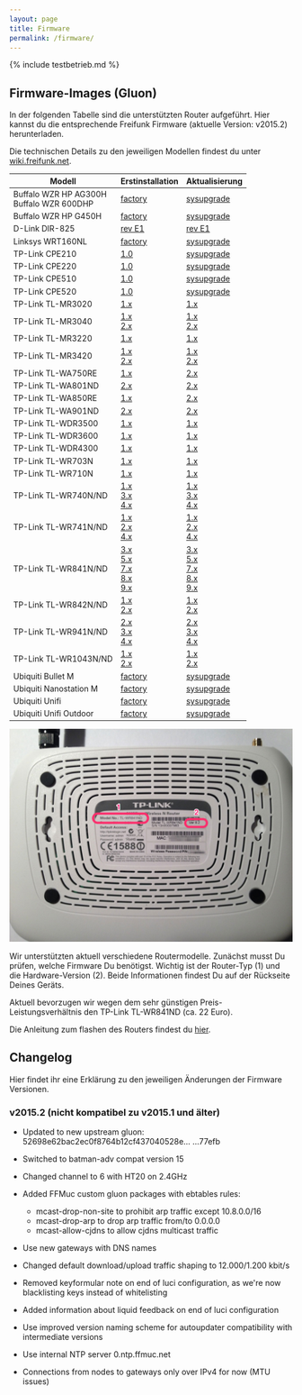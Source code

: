 ```yaml
---
layout: page
title: Firmware
permalink: /firmware/
---
```


{% include testbetrieb.md %}

## Firmware-Images (Gluon)

In der folgenden Tabelle sind die unterstützten Router aufgeführt. Hier kannst du die entsprechende Freifunk Firmware (aktuelle Version: v2015.2) herunterladen.

Die technischen Details zu den jeweiligen Modellen findest du unter [wiki.freifunk.net][hardware].

Modell         |  Erstinstallation  |  Aktualisierung
-------------- | ------------------ | ---------------
Buffalo WZR HP AG300H<br>Buffalo WZR 600DHP | [factory][factory-buffalo-wzr-hp-ag300h-wzr-600dhp]  |  [sysupgrade][sysupgrade-buffalo-wzr-hp-ag300h-wzr-600dhp]
Buffalo WZR HP G450H          | [factory][factory-buffalo-wzr-hp-g450h]  |  [sysupgrade][sysupgrade-buffalo-wzr-hp-g450h]  
D-Link DIR-825                | [rev E1][factory-d-link-dir-825-rev-b1]                    | [rev E1][sysupgrade-d-link-dir-825-rev-b1]
Linksys WRT160NL              |  [factory][factory-linksys-wrt160nl]                  |   [sysupgrade][sysupgrade-linksys-wrt160nl]
TP-Link CPE210                |  [1.0][factory-tp-link-cpe210-v1] | [sysupgrade][sysupgrade-tp-link-cpe210-v1]
TP-Link CPE220                |  [1.0][factory-tp-link-cpe220-v1] | [sysupgrade][sysupgrade-tp-link-cpe220-v1]
TP-Link CPE510                |  [1.0][factory-tp-link-cpe510-v1] | [sysupgrade][sysupgrade-tp-link-cpe510-v1]
TP-Link CPE520                |  [1.0][factory-tp-link-cpe520-v1] | [sysupgrade][sysupgrade-tp-link-cpe520-v1]
TP-Link TL-MR3020             |  [1.x][factory-tp-link-tl-mr3020-v1]                      |  [1.x][sysupgrade-tp-link-tl-mr3020-v1]
TP-Link TL-MR3040             |  [1.x][factory-tp-link-tl-mr3040-v1]<br>[2.x][factory-tp-link-tl-mr3040-v2]                  |  [1.x][sysupgrade-tp-link-tl-mr3040-v1]<br>[2.x][sysupgrade-tp-link-tl-mr3040-v2]
TP-Link TL-MR3220             |  [1.x][factory-tp-link-tl-mr3220-v1]                      |  [1.x][sysupgrade-tp-link-tl-mr3220-v1]
TP-Link TL-MR3420             |  [1.x][factory-tp-link-tl-mr3420-v1]<br>[2.x][factory-tp-link-tl-mr3420-v2]                 |  [1.x][sysupgrade-tp-link-tl-mr3420-v1]<br>[2.x][sysupgrade-tp-link-tl-mr3420-v2]
TP-Link TL-WA750RE            |  [1.x][factory-tp-link-tl-wa750re-v1]   | [2.x][sysupgrade-tp-link-tl-wa750re-v1]
TP-Link TL-WA801ND            |  [2.x][factory-tp-link-tl-wa801n-nd-v2]   | [2.x][sysupgrade-tp-link-tl-wa801n-nd-v2]
TP-Link TL-WA850RE            |  [1.x][factory-tp-link-tl-wa850re-v1]   | [2.x][sysupgrade-tp-link-tl-wa850re-v1]
TP-Link TL-WA901ND            |  [2.x][factory-tp-link-tl-wa901n-nd-v2]                      |  [2.x][sysupgrade-tp-link-tl-wa901n-nd-v2]
TP-Link TL-WDR3500            |  [1.x][factory-tp-link-tl-wdr3500-v1]                      |  [1.x][sysupgrade-tp-link-tl-wdr3500-v1]
TP-Link TL-WDR3600            |  [1.x][factory-tp-link-tl-wdr3600-v1]                      |  [1.x][sysupgrade-tp-link-tl-wdr3600-v1]
TP-Link TL-WDR4300            |  [1.x][factory-tp-link-tl-wdr4300-v1]                      |  [1.x][sysupgrade-tp-link-tl-wdr4300-v1]
TP-Link TL-WR703N          |  [1.x][factory-tp-link-tl-wr703n-v1]    | [1.x][sysupgrade-tp-link-tl-wr703n-v1]
TP-Link TL-WR710N          |  [1.x][factory-tp-link-tl-wr710n-v1]    | [1.x][sysupgrade-tp-link-tl-wr710n-v1]
TP-Link TL-WR740N/ND          |  [1.x][factory-tp-link-tl-wr740n-nd-v1]<br>[3.x][factory-tp-link-tl-wr740n-nd-v3]<br>[4.x][factory-tp-link-tl-wr740n-nd-v4]            |  [1.x][sysupgrade-tp-link-tl-wr740n-nd-v1]<br>[3.x][sysupgrade-tp-link-tl-wr740n-nd-v3]<br>[4.x][sysupgrade-tp-link-tl-wr740n-nd-v4]
TP-Link TL-WR741N/ND          |  [1.x][factory-tp-link-tl-wr741n-nd-v1]<br>[2.x][factory-tp-link-tl-wr741n-nd-v2]<br>[4.x][factory-tp-link-tl-wr741n-nd-v4]            |  [1.x][sysupgrade-tp-link-tl-wr741n-nd-v1]<br>[2.x][sysupgrade-tp-link-tl-wr741n-nd-v2]<br>[4.x][sysupgrade-tp-link-tl-wr741n-nd-v4]
TP-Link TL-WR841N/ND          |  [3.x][factory-tp-link-tl-wr841n-nd-v3]<br>[5.x][factory-tp-link-tl-wr841n-nd-v5]<br>[7.x][factory-tp-link-tl-wr841n-nd-v7]<br>[8.x][factory-tp-link-tl-wr841n-nd-v8]<br>[9.x][factory-tp-link-tl-wr841n-nd-v9]  |  [3.x][sysupgrade-tp-link-tl-wr841n-nd-v3]<br>[5.x][sysupgrade-tp-link-tl-wr841n-nd-v5]<br>[7.x][sysupgrade-tp-link-tl-wr841n-nd-v7]<br>[8.x][sysupgrade-tp-link-tl-wr841n-nd-v8]<br>[9.x][sysupgrade-tp-link-tl-wr841n-nd-v9]
TP-Link TL-WR842N/ND          |  [1.x][factory-tp-link-tl-wr842n-nd-v1]<br>[2.x][factory-tp-link-tl-wr842n-nd-v2]                 |  [1.x][sysupgrade-tp-link-tl-wr842n-nd-v1]<br>[2.x][sysupgrade-tp-link-tl-wr842n-nd-v2]
TP-Link TL-WR941N/ND          |  [2.x][factory-tp-link-tl-wr941n-nd-v2]<br>[3.x][factory-tp-link-tl-wr941n-nd-v3]<br>[4.x][factory-tp-link-tl-wr941n-nd-v4]            |  [2.x][sysupgrade-tp-link-tl-wr941n-nd-v2]<br>[3.x][sysupgrade-tp-link-tl-wr941n-nd-v3]<br>[4.x][sysupgrade-tp-link-tl-wr941n-nd-v4]
TP-Link TL-WR1043N/ND         |  [1.x][factory-tp-link-tl-wr1043n-nd-v1]<br>[2.x][factory-tp-link-tl-wr1043n-nd-v2]  |  [1.x][sysupgrade-tp-link-tl-wr1043n-nd-v1]<br>[2.x][sysupgrade-tp-link-tl-wr1043n-nd-v2]
Ubiquiti Bullet M |  [factory][factory-ubiquiti-bullet-m]  |  [sysupgrade][sysupgrade-ubiquiti-bullet-m]
Ubiquiti Nanostation M  |  [factory][factory-ubiquiti-nanostation-m]  |  [sysupgrade][sysupgrade-ubiquiti-nanostation-m]
Ubiquiti Unifi  |  [factory][factory-ubiquiti-unifi]  |  [sysupgrade][sysupgrade-ubiquiti-unifi]
Ubiquiti Unifi Outdoor                           |  [factory][factory-ubiquiti-unifiap-outdoor]  |  [sysupgrade][sysupgrade-ubiquiti-unifiap-outdoor]

![Modell und Version](/assets/router-flashen/guide-14.jpg)

Wir unterstützten aktuell verschiedene Routermodelle. Zunächst musst Du prüfen, welche Firmware Du benötigst. Wichtig ist der Router-Typ (1) und die Hardware-Version (2). Beide Informationen findest Du auf der Rückseite Deines Geräts.

Aktuell bevorzugen wir wegen dem sehr günstigen Preis-Leistungsverhältnis den TP-Link TL-WR841ND (ca. 22 Euro).

Die Anleitung zum flashen des Routers findest du [hier][router-flashen].

## Changelog

Hier findet ihr eine Erklärung zu den jeweiligen Änderungen der Firmware Versionen.

### v2015.2 (nicht kompatibel zu v2015.1 und älter)

 - Updated to new upstream gluon: 52698e62bac2ec0f8764b12cf437040528e…
…77efb

 - Switched to batman-adv compat version 15
 - Changed channel to 6 with HT20 on 2.4GHz
 - Added FFMuc custom gluon packages with ebtables rules:
   - mcast-drop-non-site to prohibit arp traffic except 10.8.0.0/16
   - mcast-drop-arp to drop arp traffic from/to 0.0.0.0
   - mcast-allow-cjdns to allow cjdns multicast traffic
 - Use new gateways with DNS names
 - Changed default download/upload traffic shaping to 12.000/1.200 kbit/s
 - Removed keyformular note on end of luci configuration, as we're now
   blacklisting keys instead of whitelisting
 - Added information about liquid feedback on end of luci configuration
 - Use improved version naming scheme for autoupdater compatibility with
   intermediate versions
 - Use internal NTP server 0.ntp.ffmuc.net
 - Connections from nodes to gateways only over IPv4 for now (MTU issues)

[hardware]: http://wiki.freifunk.net/Kategorie:Hardware
[router-flashen]: /router-flashen/

[factory-buffalo-wzr-hp-ag300h-wzr-600dhp]: http://firmware.ffmuc.net/stable/factory/gluon-ffmuc-v2015.2-buffalo-wzr-hp-ag300h-wzr-600dhp.bin
[sysupgrade-buffalo-wzr-hp-ag300h-wzr-600dhp]: http://firmware.ffmuc.net/stable/sysupgrade/gluon-ffmuc-v2015.2-buffalo-wzr-hp-ag300h-wzr-600dhp-sysupgrade.bin

[factory-buffalo-wzr-hp-g450h]: http://firmware.ffmuc.net/stable/factory/gluon-ffmuc-v2015.2-buffalo-wzr-hp-g450h.bin
[sysupgrade-buffalo-wzr-hp-g450h]: http://firmware.ffmuc.net/stable/sysupgrade/gluon-ffmuc-v2015.2-buffalo-wzr-hp-g450h-sysupgrade.bin

[factory-d-link-dir-825-rev-b1]: http://firmware.ffmuc.net/stable/factory/gluon-ffmuc-v2015.2-d-link-dir-825-rev-b1.bin
[sysupgrade-d-link-dir-825-rev-b1]: http://firmware.ffmuc.net/stable/sysupgrade/gluon-ffmuc-v2015.2-d-link-dir-825-rev-b1-sysupgrade.bin

[factory-linksys-wrt160nl]: http://firmware.ffmuc.net/stable/factory/gluon-ffmuc-v2015.2-linksys-wrt160nl.bin
[sysupgrade-linksys-wrt160nl]: http://firmware.ffmuc.net/stable/sysupgrade/gluon-ffmuc-v2015.2-linksys-wrt160nl-sysupgrade.bin

[factory-tp-link-cpe210-v1]: http://firmware.ffmuc.net/stable/factory/gluon-ffmuc-v2015.2-tp-link-cpe210-v1.0.bin
[sysupgrade-tp-link-cpe210-v1]: http://firmware.ffmuc.net/stable/sysupgrade/gluon-ffmuc-v2015.2-tp-link-cpe210-v1.0-sysupgrade.bin

[factory-tp-link-cpe220-v1]: http://firmware.ffmuc.net/stable/factory/gluon-ffmuc-v2015.2-tp-link-cpe220-v1.0.bin
[sysupgrade-tp-link-cpe220-v1]: http://firmware.ffmuc.net/stable/sysupgrade/gluon-ffmuc-v2015.2-tp-link-cpe220-v1.0-sysupgrade.bin

[factory-tp-link-cpe510-v1]: http://firmware.ffmuc.net/stable/factory/gluon-ffmuc-v2015.2-tp-link-cpe510-v1.0.bin
[sysupgrade-tp-link-cpe510-v1]: http://firmware.ffmuc.net/stable/sysupgrade/gluon-ffmuc-v2015.2-tp-link-cpe510-v1.0-sysupgrade.bin

[factory-tp-link-cpe520-v1]: http://firmware.ffmuc.net/stable/factory/gluon-ffmuc-v2015.2-tp-link-cpe520-v1.0.bin
[sysupgrade-tp-link-cpe520-v1]: http://firmware.ffmuc.net/stable/sysupgrade/gluon-ffmuc-v2015.2-tp-link-cpe520-v1.0-sysupgrade.bin

[factory-tp-link-tl-mr3020-v1]: http://firmware.ffmuc.net/stable/factory/gluon-ffmuc-v2015.2-tp-link-tl-mr3020-v1.bin
[sysupgrade-tp-link-tl-mr3020-v1]: http://firmware.ffmuc.net/stable/sysupgrade/gluon-ffmuc-v2015.2-tp-link-tl-mr3020-v1-sysupgrade.bin

[factory-tp-link-tl-mr3040-v1]: http://firmware.ffmuc.net/stable/factory/gluon-ffmuc-v2015.2-tp-link-tl-mr3040-v1.bin
[sysupgrade-tp-link-tl-mr3040-v1]: http://firmware.ffmuc.net/stable/sysupgrade/gluon-ffmuc-v2015.2-tp-link-tl-mr3040-v1-sysupgrade.bin
[factory-tp-link-tl-mr3040-v2]: http://firmware.ffmuc.net/stable/factory/gluon-ffmuc-v2015.2-tp-link-tl-mr3040-v2.bin
[sysupgrade-tp-link-tl-mr3040-v2]: http://firmware.ffmuc.net/stable/sysupgrade/gluon-ffmuc-v2015.2-tp-link-tl-mr3040-v2-sysupgrade.bin

[factory-tp-link-tl-mr3220-v1]: http://firmware.ffmuc.net/stable/factory/gluon-ffmuc-v2015.2-tp-link-tl-mr3220-v1.bin
[sysupgrade-tp-link-tl-mr3220-v1]: http://firmware.ffmuc.net/stable/sysupgrade/gluon-ffmuc-v2015.2-tp-link-tl-mr3220-v1-sysupgrade.bin

[factory-tp-link-tl-mr3420-v1]: http://firmware.ffmuc.net/stable/factory/gluon-ffmuc-v2015.2-tp-link-tl-mr3420-v1.bin
[sysupgrade-tp-link-tl-mr3420-v1]: http://firmware.ffmuc.net/stable/sysupgrade/gluon-ffmuc-v2015.2-tp-link-tl-mr3420-v1-sysupgrade.bin
[factory-tp-link-tl-mr3420-v2]: http://firmware.ffmuc.net/stable/factory/gluon-ffmuc-v2015.2-tp-link-tl-mr3420-v2.bin
[sysupgrade-tp-link-tl-mr3420-v2]: http://firmware.ffmuc.net/stable/sysupgrade/gluon-ffmuc-v2015.2-tp-link-tl-mr3420-v2-sysupgrade.bin

[factory-tp-link-tl-wa750re-v1]: http://firmware.ffmuc.net/stable/factory/gluon-ffmuc-v2015.2-tp-link-tl-wa750re-v1.bin
[sysupgrade-tp-link-tl-wa750re-v1]: http://firmware.ffmuc.net/stable/sysupgrade/gluon-ffmuc-v2015.2-tp-link-tl-wa750re-v1-sysupgrade.bin

[factory-tp-link-tl-wa801n-nd-v2]: http://firmware.ffmuc.net/stable/factory/gluon-ffmuc-v2015.2-tp-link-tl-wa801n-nd-v2.bin
[sysupgrade-tp-link-tl-wa801n-nd-v2]: http://firmware.ffmuc.net/stable/sysupgrade/gluon-ffmuc-v2015.2-tp-link-tl-wa801n-nd-v2-sysupgrade.bin

[factory-tp-link-tl-wa850re-v1]: http://firmware.ffmuc.net/stable/factory/gluon-ffmuc-v2015.2-tp-link-tl-wa850re-v1.bin
[sysupgrade-tp-link-tl-wa850re-v1]: http://firmware.ffmuc.net/stable/sysupgrade/gluon-ffmuc-v2015.2-tp-link-tl-wa850re-v1-sysupgrade.bin

[factory-tp-link-tl-wa901n-nd-v2]: http://firmware.ffmuc.net/stable/factory/gluon-ffmuc-v2015.2-tp-link-tl-wa901n-nd-v2.bin
[sysupgrade-tp-link-tl-wa901n-nd-v2]: http://firmware.ffmuc.net/stable/sysupgrade/gluon-ffmuc-v2015.2-tp-link-tl-wa901n-nd-v2-sysupgrade.bin

[factory-tp-link-tl-wdr3500-v1]: http://firmware.ffmuc.net/stable/factory/gluon-ffmuc-v2015.2-tp-link-tl-wdr3500-v1.bin
[sysupgrade-tp-link-tl-wdr3500-v1]: http://firmware.ffmuc.net/stable/sysupgrade/gluon-ffmuc-v2015.2-tp-link-tl-wdr3500-v1-sysupgrade.bin

[factory-tp-link-tl-wdr3600-v1]: http://firmware.ffmuc.net/stable/factory/gluon-ffmuc-v2015.2-tp-link-tl-wdr3600-v1.bin
[sysupgrade-tp-link-tl-wdr3600-v1]: http://firmware.ffmuc.net/stable/sysupgrade/gluon-ffmuc-v2015.2-tp-link-tl-wdr3600-v1-sysupgrade.bin

[factory-tp-link-tl-wdr4300-v1]: http://firmware.ffmuc.net/stable/factory/gluon-ffmuc-v2015.2-tp-link-tl-wdr4300-v1.bin
[sysupgrade-tp-link-tl-wdr4300-v1]: http://firmware.ffmuc.net/stable/sysupgrade/gluon-ffmuc-v2015.2-tp-link-tl-wdr4300-v1-sysupgrade.bin

[factory-tp-link-tl-wr703n-v1]: http://firmware.ffmuc.net/stable/factory/gluon-ffmuc-v2015.2-tp-link-tl-wr703n-v1.bin
[sysupgrade-tp-link-tl-wr703n-v1]: http://firmware.ffmuc.net/stable/sysupgrade/gluon-ffmuc-v2015.2-tp-link-tl-wr703n-v1-sysupgrade.bin

[factory-tp-link-tl-wr710n-v1]: http://firmware.ffmuc.net/stable/factory/gluon-ffmuc-v2015.2-tp-link-tl-wr710n-v1.bin
[sysupgrade-tp-link-tl-wr710n-v1]: http://firmware.ffmuc.net/stable/sysupgrade/gluon-ffmuc-v2015.2-tp-link-tl-wr710n-v1-sysupgrade.bin

[factory-tp-link-tl-wr740n-nd-v1]: http://firmware.ffmuc.net/stable/factory/gluon-ffmuc-v2015.2-tp-link-tl-wr740n-nd-v1.bin
[sysupgrade-tp-link-tl-wr740n-nd-v1]: http://firmware.ffmuc.net/stable/sysupgrade/gluon-ffmuc-v2015.2-tp-link-tl-wr740n-nd-v1-sysupgrade.bin
[factory-tp-link-tl-wr740n-nd-v3]: http://firmware.ffmuc.net/stable/factory/gluon-ffmuc-v2015.2-tp-link-tl-wr740n-nd-v3.bin
[sysupgrade-tp-link-tl-wr740n-nd-v3]: http://firmware.ffmuc.net/stable/sysupgrade/gluon-ffmuc-v2015.2-tp-link-tl-wr740n-nd-v3-sysupgrade.bin
[factory-tp-link-tl-wr740n-nd-v4]: http://firmware.ffmuc.net/stable/factory/gluon-ffmuc-v2015.2-tp-link-tl-wr740n-nd-v4.bin
[sysupgrade-tp-link-tl-wr740n-nd-v4]: http://firmware.ffmuc.net/stable/sysupgrade/gluon-ffmuc-v2015.2-tp-link-tl-wr740n-nd-v4-sysupgrade.bin

[factory-tp-link-tl-wr741n-nd-v1]: http://firmware.ffmuc.net/stable/factory/gluon-ffmuc-v2015.2-tp-link-tl-wr741n-nd-v1.bin
[sysupgrade-tp-link-tl-wr741n-nd-v1]: http://firmware.ffmuc.net/stable/sysupgrade/gluon-ffmuc-v2015.2-tp-link-tl-wr741n-nd-v1-sysupgrade.bin
[factory-tp-link-tl-wr741n-nd-v2]: http://firmware.ffmuc.net/stable/factory/gluon-ffmuc-v2015.2-tp-link-tl-wr741n-nd-v2.bin
[sysupgrade-tp-link-tl-wr741n-nd-v2]: http://firmware.ffmuc.net/stable/sysupgrade/gluon-ffmuc-v2015.2-tp-link-tl-wr741n-nd-v2-sysupgrade.bin
[factory-tp-link-tl-wr741n-nd-v4]: http://firmware.ffmuc.net/stable/factory/gluon-ffmuc-v2015.2-tp-link-tl-wr741n-nd-v4.bin
[sysupgrade-tp-link-tl-wr741n-nd-v4]: http://firmware.ffmuc.net/stable/sysupgrade/gluon-ffmuc-v2015.2-tp-link-tl-wr741n-nd-v4-sysupgrade.bin

[factory-tp-link-tl-wr841n-nd-v3]: http://firmware.ffmuc.net/stable/factory/gluon-ffmuc-v2015.2-tp-link-tl-wr841n-nd-v3.bin
[sysupgrade-tp-link-tl-wr841n-nd-v3]: http://firmware.ffmuc.net/stable/sysupgrade/gluon-ffmuc-v2015.2-tp-link-tl-wr841n-nd-v3-sysupgrade.bin
[factory-tp-link-tl-wr841n-nd-v5]: http://firmware.ffmuc.net/stable/factory/gluon-ffmuc-v2015.2-tp-link-tl-wr841n-nd-v5.bin
[sysupgrade-tp-link-tl-wr841n-nd-v5]: http://firmware.ffmuc.net/stable/sysupgrade/gluon-ffmuc-v2015.2-tp-link-tl-wr841n-nd-v5-sysupgrade.bin
[factory-tp-link-tl-wr841n-nd-v7]: http://firmware.ffmuc.net/stable/factory/gluon-ffmuc-v2015.2-tp-link-tl-wr841n-nd-v7.bin
[sysupgrade-tp-link-tl-wr841n-nd-v7]: http://firmware.ffmuc.net/stable/sysupgrade/gluon-ffmuc-v2015.2-tp-link-tl-wr841n-nd-v7-sysupgrade.bin
[factory-tp-link-tl-wr841n-nd-v8]: http://firmware.ffmuc.net/stable/factory/gluon-ffmuc-v2015.2-tp-link-tl-wr841n-nd-v8.bin
[sysupgrade-tp-link-tl-wr841n-nd-v8]: http://firmware.ffmuc.net/stable/sysupgrade/gluon-ffmuc-v2015.2-tp-link-tl-wr841n-nd-v8-sysupgrade.bin
[factory-tp-link-tl-wr841n-nd-v9]: http://firmware.ffmuc.net/stable/factory/gluon-ffmuc-v2015.2-tp-link-tl-wr841n-nd-v9.bin
[sysupgrade-tp-link-tl-wr841n-nd-v9]: http://firmware.ffmuc.net/stable/sysupgrade/gluon-ffmuc-v2015.2-tp-link-tl-wr841n-nd-v9-sysupgrade.bin

[factory-tp-link-tl-wr842n-nd-v1]: http://firmware.ffmuc.net/stable/factory/gluon-ffmuc-v2015.2-tp-link-tl-wr842n-nd-v1.bin
[sysupgrade-tp-link-tl-wr842n-nd-v1]: http://firmware.ffmuc.net/stable/sysupgrade/gluon-ffmuc-v2015.2-tp-link-tl-wr842n-nd-v1-sysupgrade.bin
[factory-tp-link-tl-wr842n-nd-v2]: http://firmware.ffmuc.net/stable/factory/gluon-ffmuc-v2015.2-tp-link-tl-wr842n-nd-v2.bin
[sysupgrade-tp-link-tl-wr842n-nd-v2]: http://firmware.ffmuc.net/stable/sysupgrade/gluon-ffmuc-v2015.2-tp-link-tl-wr842n-nd-v2-sysupgrade.bin

[factory-tp-link-tl-wr941n-nd-v2]: http://firmware.ffmuc.net/stable/factory/gluon-ffmuc-v2015.2-tp-link-tl-wr941n-nd-v2.bin
[sysupgrade-tp-link-tl-wr941n-nd-v2]: http://firmware.ffmuc.net/stable/sysupgrade/gluon-ffmuc-v2015.2-tp-link-tl-wr941n-nd-v2-sysupgrade.bin
[factory-tp-link-tl-wr941n-nd-v3]: http://firmware.ffmuc.net/stable/factory/gluon-ffmuc-v2015.2-tp-link-tl-wr941n-nd-v3.bin
[sysupgrade-tp-link-tl-wr941n-nd-v3]: http://firmware.ffmuc.net/stable/sysupgrade/gluon-ffmuc-v2015.2-tp-link-tl-wr941n-nd-v3-sysupgrade.bin
[factory-tp-link-tl-wr941n-nd-v4]: http://firmware.ffmuc.net/stable/factory/gluon-ffmuc-v2015.2-tp-link-tl-wr941n-nd-v4.bin
[sysupgrade-tp-link-tl-wr941n-nd-v4]: http://firmware.ffmuc.net/stable/sysupgrade/gluon-ffmuc-v2015.2-tp-link-tl-wr941n-nd-v4-sysupgrade.bin

[factory-tp-link-tl-wr1043n-nd-v1]: http://firmware.ffmuc.net/stable/factory/gluon-ffmuc-v2015.2-tp-link-tl-wr1043n-nd-v1.bin
[sysupgrade-tp-link-tl-wr1043n-nd-v1]: http://firmware.ffmuc.net/stable/sysupgrade/gluon-ffmuc-v2015.2-tp-link-tl-wr1043n-nd-v1-sysupgrade.bin
[factory-tp-link-tl-wr1043n-nd-v2]: http://firmware.ffmuc.net/stable/factory/gluon-ffmuc-v2015.2-tp-link-tl-wr1043n-nd-v2.bin
[sysupgrade-tp-link-tl-wr1043n-nd-v2]: http://firmware.ffmuc.net/stable/sysupgrade/gluon-ffmuc-v2015.2-tp-link-tl-wr1043n-nd-v2-sysupgrade.bin

[factory-ubiquiti-bullet-m]: http://firmware.ffmuc.net/stable/factory/gluon-ffmuc-v2015.2-ubiquiti-bullet-m.bin
[sysupgrade-ubiquiti-bullet-m]: http://firmware.ffmuc.net/stable/sysupgrade/gluon-ffmuc-v2015.2-ubiquiti-bullet-m-sysupgrade.bin

[factory-ubiquiti-nanostation-m]: http://firmware.ffmuc.net/stable/factory/gluon-ffmuc-v2015.2-ubiquiti-nanostation-m.bin
[sysupgrade-ubiquiti-nanostation-m]: http://firmware.ffmuc.net/stable/sysupgrade/gluon-ffmuc-v2015.2-ubiquiti-nanostation-m-sysupgrade.bin

[factory-ubiquiti-unifi]: http://firmware.ffmuc.net/stable/factory/gluon-ffmuc-v2015.2-ubiquiti-unifi.bin
[sysupgrade-ubiquiti-unifi]: http://firmware.ffmuc.net/stable/sysupgrade/gluon-ffmuc-v2015.2-ubiquiti-unifi-sysupgrade.bin

[factory-ubiquiti-unifiap-outdoor]: http://firmware.ffmuc.net/stable/factory/gluon-ffmuc-v2015.2-ubiquiti-unifiap-outdoor.bin
[sysupgrade-ubiquiti-unifiap-outdoor]: http://firmware.ffmuc.net/stable/sysupgrade/gluon-ffmuc-v2015.2-ubiquiti-unifiap-outdoor-sysupgrade.bin
